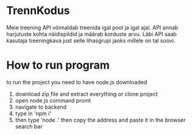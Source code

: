 # TrennKodus
Meie treening API võimaldab treenida igal pool ja igal ajal. 
API annab harjutuste kohta näidispildid ja määrab korduste arvu. 
Läbi API saab kasutaja treeningkava just selle lihasgrupi jaoks millele on tal soovi.

# How to run program
to run the project you need to have node.js downloaded
1. download zip file and extract everything or clone project
3. open node.js command promt
4. navigate to backend
5. type in 'npm i'
6. then type 'node .' then copy the address and paste it in the browser search bar
